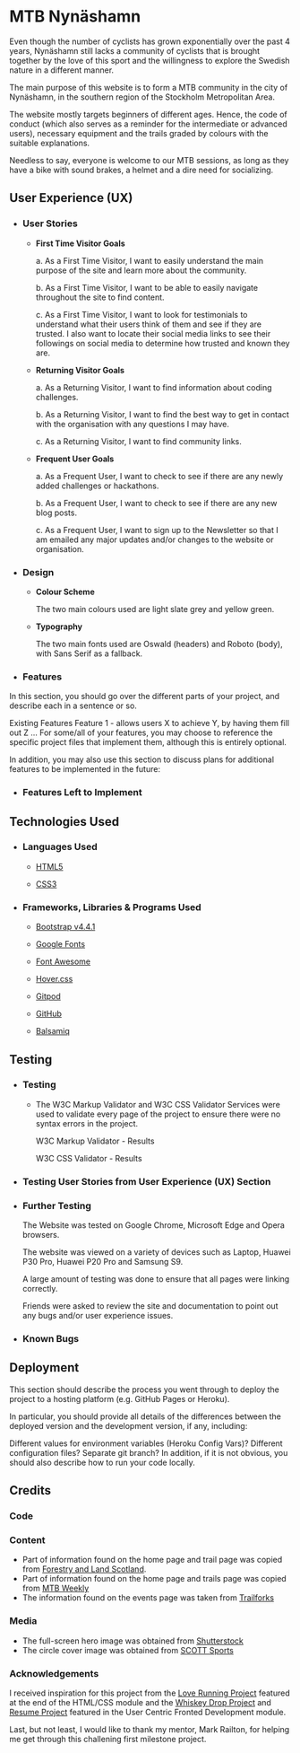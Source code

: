 # MTB Nynäshamn

Even though the number of cyclists has grown exponentially over the past 4 years, Nynäshamn still lacks a community of cyclists that is brought together by the love of this sport and the willingness to explore the Swedish nature in a different manner.

The main purpose of this website is to form a MTB community in the city of Nynäshamn, in the southern region of the Stockholm Metropolitan Area. 

The website mostly targets beginners of different ages. Hence, the code of conduct (which also serves as a reminder for the intermediate or advanced users), necessary equipment and the trails graded by colours with the suitable explanations. 

Needless to say, everyone is welcome to our MTB sessions, as long as they have a bike with sound brakes, a helmet and a dire need for socializing. 


## User Experience (UX)

* ### User Stories
    * **First Time Visitor Goals**

        a. As a First Time Visitor, I want to easily understand the main purpose of the site and learn more about the community.

        b. As a First Time Visitor, I want to be able to easily navigate throughout the site to find content.

        c. As a First Time Visitor, I want to look for testimonials to understand what their users think of them and see if they are trusted. I also want to locate their social media links to see their followings on social media to determine how trusted and known they are.

    * **Returning Visitor Goals**

        a. As a Returning Visitor, I want to find information about coding challenges.

        b. As a Returning Visitor, I want to find the best way to get in contact with the organisation with any questions I may have.

        c. As a Returning Visitor, I want to find community links.

    * **Frequent User Goals**

        a. As a Frequent User, I want to check to see if there are any newly added challenges or hackathons.

        b. As a Frequent User, I want to check to see if there are any new blog posts.

        c. As a Frequent User, I want to sign up to the Newsletter so that I am emailed any major updates and/or changes to the website or organisation.


* ### Design

    * **Colour Scheme**
        
        The two main colours used are light slate grey and yellow green.

    * **Typography**
        
        The two main fonts used are Oswald (headers) and Roboto (body), with Sans Serif as a fallback.


* ### Features
In this section, you should go over the different parts of your project, and describe each in a sentence or so.

Existing Features
Feature 1 - allows users X to achieve Y, by having them fill out Z
...
For some/all of your features, you may choose to reference the specific project files that implement them, although this is entirely optional.

In addition, you may also use this section to discuss plans for additional features to be implemented in the future:

* ### Features Left to Implement



## Technologies Used

* ### Languages Used

    * [HTML5](https://en.wikipedia.org/wiki/HTML5)

    * [CSS3](https://en.wikipedia.org/wiki/CSS)

* ### Frameworks, Libraries & Programs Used

    * [Bootstrap v4.4.1](https://getbootstrap.com/docs/4.4/getting-started/download/)

    * [Google Fonts](https://fonts.google.com/)

    * [Font Awesome](https://fontawesome.com/)

    * [Hover.css](https://ianlunn.github.io/Hover/)

    * [Gitpod](https://gitpod.io/)

    * [GitHub](https://github.com/)

    * [Balsamiq](https://balsamiq.com/)

## Testing

* ### Testing

    * The W3C Markup Validator and W3C CSS Validator Services were used to validate every page of the project to ensure there were no syntax errors in the project.
    
        W3C Markup Validator - Results

        W3C CSS Validator - Results

* ### Testing User Stories from User Experience (UX) Section

* ### Further Testing

    The Website was tested on Google Chrome, Microsoft Edge and Opera browsers.

    The website was viewed on a variety of devices such as Laptop, Huawei P30 Pro, Huawei P20 Pro and Samsung S9.
    
    A large amount of testing was done to ensure that all pages were linking correctly.
    
    Friends were asked to review the site and documentation to point out any bugs and/or user experience issues.


* ### Known Bugs

## Deployment
This section should describe the process you went through to deploy the project to a hosting platform (e.g. GitHub Pages or Heroku).

In particular, you should provide all details of the differences between the deployed version and the development version, if any, including:

Different values for environment variables (Heroku Config Vars)?
Different configuration files?
Separate git branch?
In addition, if it is not obvious, you should also describe how to run your code locally.


## Credits

### Code


### Content

* Part of information found on the home page and trail page was copied from [Forestry and Land Scotland](https://forestryandland.gov.scot/visit/activities/mountain-biking).
* Part of information found on the home page and trails page was copied from [MTB Weekly](https://mtbweekly.com/how-to-find-mountain-biking-trails-for-beginners/)
* The information found on the events page was taken from [Trailforks](https://www.trailforks.com/region/nynashamn/)

### Media 

* The full-screen hero image was obtained from [Shutterstock](https://www.shutterstock.com/image-photo/sport-cyclist-on-bike-mountain-forest-743501650)
* The circle cover image was obtained from [SCOTT Sports](https://www.scott-sports.com/in/en/)

### Acknowledgements
I received inspiration for this project from the [Love Running Project](https://courses.codeinstitute.net/courses/course-v1:CodeInstitute+CF101+2017_T1/courseware/1f0ccaac7a3e43d895c1beae5363f46c/8b3e9adaef764e1d962a85668c799cdd/?activate_block_id=block-v1%3ACodeInstitute%2BCF101%2B2017_T1%2Btype%40sequential%2Bblock%408b3e9adaef764e1d962a85668c799cdd) featured at the end of the HTML/CSS module and the [Whiskey Drop Project](https://courses.codeinstitute.net/courses/course-v1:codeinstitute+FE+2017_T3/courseware/a4b90d17e5c94220a0f83f00ce7fa606/2aca2c94a518427495cc1b4bc641ccbf/?child=first) and [Resume Project](https://courses.codeinstitute.net/courses/course-v1:codeinstitute+FE+2017_T3/courseware/616289d66b5641a3808cc43e53842695/36e3366dbdaf40fd852994c51f9f8595/?activate_block_id=block-v1%3Acodeinstitute%2BFE%2B2017_T3%2Btype%40sequential%2Bblock%4036e3366dbdaf40fd852994c51f9f8595) featured in the User Centric Fronted Development module. 

Last, but not least, I would like to thank my mentor, Mark Railton, for helping me get through this challening first milestone project. 